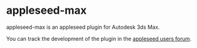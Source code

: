 appleseed-max
=============

appleseed-max is an appleseed plugin for Autodesk 3ds Max.

You can track the development of the plugin in the [appleseed users forum](https://forum.appleseedhq.net/t/3ds-max-plugin-development/).
